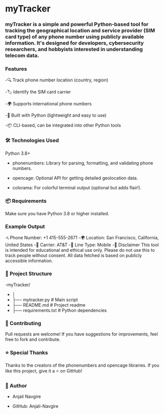  # myTracker
### myTracker is a simple and powerful Python-based tool for tracking the geographical location and service provider (SIM card type) of any phone number using publicly available information. It's designed for developers, cybersecurity researchers, and hobbyists interested in understanding telecom data.

### Features

-🔍 Track phone number location (country, region)

-🏷️ Identify the SIM card carrier

-🌍 Supports international phone numbers

-🐍 Built with Python (lightweight and easy to use)

-📦 CLI-based, can be integrated into other Python tools

### 🛠️ Technologies Used
Python 3.8+

- phonenumbers: Library for parsing, formatting, and validating phone numbers.

- opencage: Optional API for getting detailed geolocation data.

- colorama: For colorful terminal output (optional but adds flair!).


### 📦 Requirements
Make sure you have Python 3.8 or higher installed.

### Example Output

-📞 Phone Number: +1 415-555-2671
-🌍 Location: San Francisco, California, United States
-🏢 Carrier: AT&T
-📶 Line Type: Mobile
-🔐 Disclaimer
This tool is intended for educational and ethical use only. Please do not use this to track people without consent. All data fetched is based on publicly accessible information.

### 📁 Project Structure

-myTracker/
- │
- ├── mytracker.py          # Main script
- ├── README.md             # Project readme
- ├── requirements.txt      # Python dependencies


### 🤝 Contributing
Pull requests are welcome! If you have suggestions for improvements, feel free to fork and contribute.

### ⭐ Special Thanks
Thanks to the creators of the phonenumbers and opencage libraries.
If you like this project, give it a ⭐ on GitHub!

### 👤 Author

- Anjali Navgire

- GitHub: Anjali-Navgire

